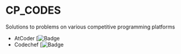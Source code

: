 # CP_CODES
Solutions to problems on various competitive programming platforms
* AtCoder [![Badge](https://cp-logo.vercel.app/atcoder/ps112)
* Codechef [![Badge](https://cp-logo.vercel.app/codechef/ps112iitkgp)
